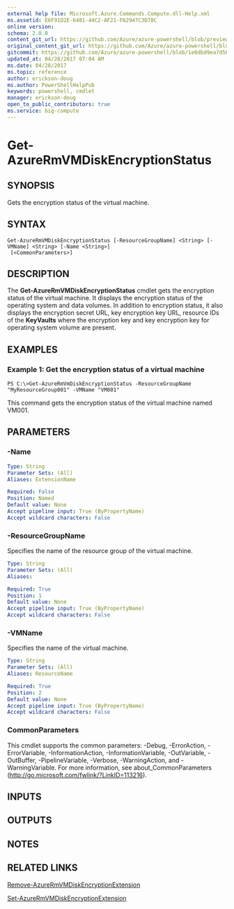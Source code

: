 ```yaml
---
external help file: Microsoft.Azure.Commands.Compute.dll-Help.xml
ms.assetid: E6F91D2E-6481-44C2-AF21-F62947C3D78C
online version:
schema: 2.0.0
content_git_url: https://github.com/Azure/azure-powershell/blob/preview/src/ResourceManager/Compute/Commands.Compute/help/Get-AzureRmVMDiskEncryptionStatus.md
original_content_git_url: https://github.com/Azure/azure-powershell/blob/preview/src/ResourceManager/Compute/Commands.Compute/help/Get-AzureRmVMDiskEncryptionStatus.md
gitcommit: https://github.com/Azure/azure-powershell/blob/1e0dbd9ea7d5072fb8029e35f1a03f4023d1f52b
updated_at: 04/28/2017 07:04 AM
ms.date: 04/28/2017
ms.topic: reference
author: erickson-doug
ms.author: PowerShellHelpPub
keywords: powershell, cmdlet
manager: erickson-doug
open_to_public_contributors: true
ms.service: big-compute
---
```


# Get-AzureRmVMDiskEncryptionStatus

## SYNOPSIS
Gets the encryption status of the virtual machine.

## SYNTAX

```
Get-AzureRmVMDiskEncryptionStatus [-ResourceGroupName] <String> [-VMName] <String> [-Name <String>]
 [<CommonParameters>]
```

## DESCRIPTION
The **Get-AzureRmVMDiskEncryptionStatus** cmdlet gets the encryption status of the virtual machine.
It displays the encryption status of the operating system and data volumes.
In addition to encryption status, it also displays the encryption secret URL, key encryption key URL, resource IDs of the **KeyVaults** where the encryption key and key encryption key for operating system volume are present.

## EXAMPLES

### Example 1: Get the encryption status of a virtual machine
```
PS C:\>Get-AzureRmVmDiskEncryptionStatus -ResourceGroupName "MyResourceGroup001" -VMName "VM001"
```

This command gets the encryption status of the virtual machine named VM001.

## PARAMETERS

### -Name
```yaml
Type: String
Parameter Sets: (All)
Aliases: ExtensionName

Required: False
Position: Named
Default value: None
Accept pipeline input: True (ByPropertyName)
Accept wildcard characters: False
```

### -ResourceGroupName
Specifies the name of the resource group of the virtual machine.

```yaml
Type: String
Parameter Sets: (All)
Aliases: 

Required: True
Position: 1
Default value: None
Accept pipeline input: True (ByPropertyName)
Accept wildcard characters: False
```

### -VMName
Specifies the name of the virtual machine.

```yaml
Type: String
Parameter Sets: (All)
Aliases: ResourceName

Required: True
Position: 2
Default value: None
Accept pipeline input: True (ByPropertyName)
Accept wildcard characters: False
```

### CommonParameters
This cmdlet supports the common parameters: -Debug, -ErrorAction, -ErrorVariable, -InformationAction, -InformationVariable, -OutVariable, -OutBuffer, -PipelineVariable, -Verbose, -WarningAction, and -WarningVariable. For more information, see about_CommonParameters (http://go.microsoft.com/fwlink/?LinkID=113216).

## INPUTS

## OUTPUTS

## NOTES

## RELATED LINKS

[Remove-AzureRmVMDiskEncryptionExtension](./Remove-AzureRmVMDiskEncryptionExtension.md)

[Set-AzureRmVMDiskEncryptionExtension](./Set-AzureRmVMDiskEncryptionExtension.md)


